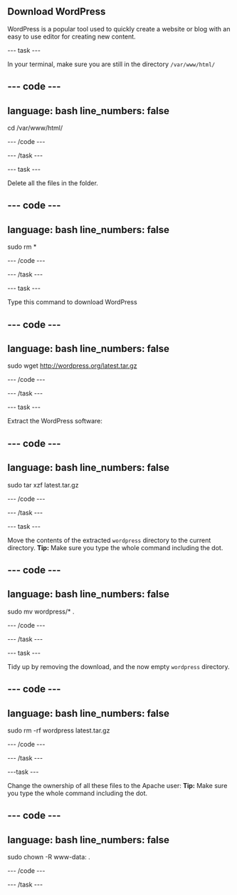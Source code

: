 ## Download WordPress

WordPress is a popular tool used to quickly create a website or blog with an easy to use editor for creating new content.


--- task ---

In your terminal, make sure you are still in the directory `/var/www/html/`

--- code ---
---
language: bash
line_numbers: false
---
cd /var/www/html/

--- /code ---

--- /task ---

--- task ---

Delete all the files in the folder.

--- code ---
---
language: bash
line_numbers: false
---
sudo rm *

--- /code ---

--- /task ---

--- task ---

Type this command to download WordPress

--- code ---
---
language: bash
line_numbers: false
---
sudo wget http://wordpress.org/latest.tar.gz

--- /code ---

--- /task ---

--- task ---

Extract the WordPress software:

--- code ---
---
language: bash
line_numbers: false
---
sudo tar xzf latest.tar.gz

--- /code ---

--- /task ---

--- task ---

Move the contents of the extracted `wordpress` directory to the current directory. **Tip:** Make sure you type the whole command including the dot.

--- code ---
---
language: bash
line_numbers: false
---
sudo mv wordpress/* .

--- /code ---

--- /task ---

--- task ---

Tidy up by removing the download, and the now empty `wordpress` directory.

--- code ---
---
language: bash
line_numbers: false
---
sudo rm -rf wordpress latest.tar.gz

--- /code ---

--- /task ---

---task ---

Change the ownership of all these files to the Apache user: **Tip:** Make sure you type the whole command including the dot.

--- code ---
---
language: bash
line_numbers: false
---
sudo chown -R www-data: .

--- /code ---

--- /task ---
